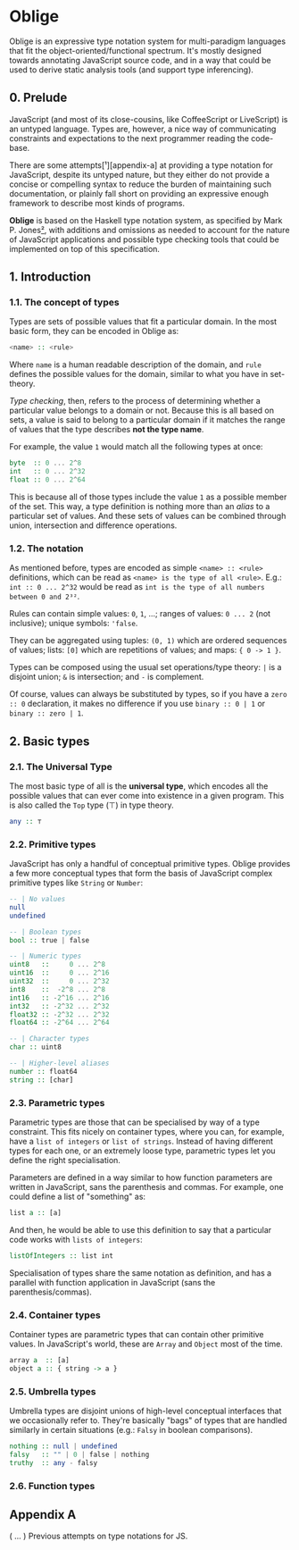 Oblige
======

Oblige is an expressive type notation system for multi-paradigm
languages that fit the object-oriented/functional spectrum. It's mostly
designed towards annotating JavaScript source code, and in a way that
could be used to derive static analysis tools (and support type
inferencing).


## 0. Prelude

JavaScript (and most of its close-cousins, like CoffeeScript or
LiveScript) is an untyped language. Types are, however, a nice way of
communicating constraints and expectations to the next programmer
reading the code-base.

There are some attempts[¹][appendix-a] at providing a type notation for
JavaScript, despite its untyped nature, but they either do not provide a
concise or compelling syntax to reduce the burden of maintaining such
documentation, or plainly fall short on providing an expressive enough
framework to describe most kinds of programs.

**Oblige** is based on the Haskell type notation system, as specified by
Mark P. Jones[²][2], with additions and omissions as needed to account
for the nature of JavaScript applications and possible type checking
tools that could be implemented on top of this specification.


[2]: http://web.cecs.pdx.edu/~mpj/thih/TypingHaskellInHaskell.html


## 1. Introduction

### 1.1. The concept of types

Types are sets of possible values that fit a particular domain. In the
most basic form, they can be encoded in Oblige as:

```hs
<name> :: <rule>
```

Where `name` is a human readable description of the domain, and `rule`
defines the possible values for the domain, similar to what you have in
set-theory.

*Type checking*, then, refers to the process of determining whether a
particular value belongs to a domain or not. Because this is all based
on sets, a value is said to belong to a particular domain if it matches
the range of values that the type describes **not the type name**.

For example, the value `1` would match all the following types at once:

```hs
byte  :: 0 ... 2^8
int   :: 0 ... 2^32
float :: 0 ... 2^64
```

This is because all of those types include the value `1` as a possible
member of the set. This way, a type definition is nothing more than an
*alias* to a particular set of values. And these sets of values can be
combined through union, intersection and difference operations.


### 1.2. The notation

As mentioned before, types are encoded as simple `<name> :: <rule>`
definitions, which can be read as `<name> is the type of all
<rule>`. E.g.: `int :: 0 ... 2^32` would be read as `int is the type of
all numbers between 0 and 2³²`.

Rules can contain simple values: `0`, `1`, ...; ranges of values: `0
... 2` (not inclusive); unique symbols: `'false`. 

They can be aggregated using tuples: `(0, 1)` which are ordered
sequences of values; lists: `[0]` which are repetitions of values; and
maps: `{ 0 -> 1 }`.

Types can be composed using the usual set operations/type theory: `|` is
a disjoint union; `&` is intersection; and `-` is complement.

Of course, values can always be substituted by types, so if you have a
`zero :: 0` declaration, it makes no difference if you use `binary :: 0
| 1` or `binary :: zero | 1`.


## 2. Basic types

### 2.1. The Universal Type

The most basic type of all is the **universal type**, which encodes all
the possible values that can ever come into existence in a given
program. This is also called the `Top` type (⊤) in type theory.

```hs
any :: ⊤
```

### 2.2. Primitive types

JavaScript has only a handful of conceptual primitive types. Oblige
provides a few more conceptual types that form the basis of JavaScript
complex primitive types like `String` or `Number`:


```hs
-- | No values
null
undefined

-- | Boolean types
bool :: true | false

-- | Numeric types
uint8   ::     0 ... 2^8
uint16  ::     0 ... 2^16
uint32  ::     0 ... 2^32
int8    ::  -2^8 ... 2^8
int16   :: -2^16 ... 2^16
int32   :: -2^32 ... 2^32
float32 :: -2^32 ... 2^32
float64 :: -2^64 ... 2^64

-- | Character types
char :: uint8

-- | Higher-level aliases
number :: float64
string :: [char]
```

### 2.3. Parametric types

Parametric types are those that can be specialised by way of a type
constraint. This fits nicely on container types, where you can, for
example, have a `list of integers` or `list of strings`. Instead of
having different types for each one, or an extremely loose type,
parametric types let you define the right specialisation.

Parameters are defined in a way similar to how function parameters are
written in JavaScript, sans the parenthesis and commas. For example, one
could define a list of "something" as:

```hs
list a :: [a]
```

And then, he would be able to use this definition to say that a
particular code works with `lists of integers`:

```hs
listOfIntegers :: list int
```

Specialisation of types share the same notation as definition, and has a
parallel with function application in JavaScript (sans the
parenthesis/commas).



### 2.4. Container types

Container types are parametric types that can contain other primitive
values. In JavaScript's world, these are `Array` and `Object` most of
the time.

```hs
array a  :: [a]
object a :: { string -> a }
```


### 2.5. Umbrella types

Umbrella types are disjoint unions of high-level conceptual interfaces
that we occasionally refer to. They're basically "bags" of types that
are handled similarly in certain situations (e.g.: `Falsy` in boolean
comparisons).


```hs
nothing :: null | undefined
falsy   :: "" | 0 | false | nothing
truthy  :: any - falsy
```


### 2.6. Function types




## Appendix A

( ... ) Previous attempts on type notations for JS.
